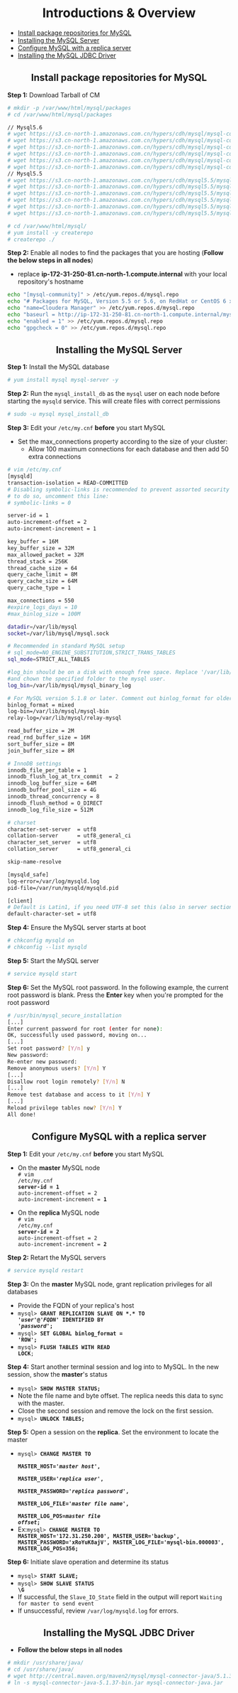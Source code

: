 # <center> Introductions & Overview </center>
* <a href="#intro_1"/> Install package repositories for MySQL
* <a href="#intro_2"/> Installing the MySQL Server
* <a href="#intro_3"/> Configure MySQL with a replica server
* <a href="#intro_4"/> Installing the MySQL JDBC Driver


## <center> <a name="intro_1"/> Install package repositories for MySQL
**Step 1:** Download Tarball of CM <br>
```bash
# mkdir -p /var/www/html/mysql/packages
# cd /var/www/html/mysql/packages

// Mysql5.6
# wget https://s3.cn-north-1.amazonaws.com.cn/hypers/cdh/mysql/mysql-community-client-5.6.24-3.el6.x86_64.rpm
# wget https://s3.cn-north-1.amazonaws.com.cn/hypers/cdh/mysql/mysql-community-common-5.6.24-3.el6.x86_64.rpm
# wget https://s3.cn-north-1.amazonaws.com.cn/hypers/cdh/mysql/mysql-community-libs-5.6.24-3.el6.x86_64.rpm
# wget https://s3.cn-north-1.amazonaws.com.cn/hypers/cdh/mysql/mysql-community-libs-compat-5.6.24-3.el6.x86_64.rpm
# wget https://s3.cn-north-1.amazonaws.com.cn/hypers/cdh/mysql/mysql-community-server-5.6.24-3.el6.x86_64.rpm
# wget https://s3.cn-north-1.amazonaws.com.cn/hypers/cdh/mysql/mysql-connector-java-5.1.29-1.noarch.rpm
// Mysql5.5
# wget https://s3.cn-north-1.amazonaws.com.cn/hypers/cdh/mysql5.5/mysql-community-client-5.5.46-2.el6.x86_64.rpm
# wget https://s3.cn-north-1.amazonaws.com.cn/hypers/cdh/mysql5.5/mysql-community-common-5.5.46-2.el6.x86_64.rpm
# wget https://s3.cn-north-1.amazonaws.com.cn/hypers/cdh/mysql5.5/mysql-community-libs-5.5.46-2.el6.x86_64.rpm
# wget https://s3.cn-north-1.amazonaws.com.cn/hypers/cdh/mysql5.5/mysql-community-libs-compat-5.5.46-2.el6.x86_64.rpm
# wget https://s3.cn-north-1.amazonaws.com.cn/hypers/cdh/mysql5.5/mysql-community-server-5.5.46-2.el6.x86_64.rpm
# wget https://s3.cn-north-1.amazonaws.com.cn/hypers/cdh/mysql5.5/mysql-connector-java-5.1.29-1.noarch.rpm

# cd /var/www/html/mysql/
# yum install -y createrepo
# createrepo ./
```

**Step 2:** Enable all nodes to find the packages that you are hosting (**Follow the below steps in all nodes**) <br>
* replace **ip-172-31-250-81.cn-north-1.compute.internal** with your local repository's hostname
```bash
echo "[mysql-community]" > /etc/yum.repos.d/mysql.repo
echo "# Packages for MySQL, Version 5.5 or 5.6, on RedHat or CentOS 6 x86_64" >> /etc/yum.repos.d/mysql.repo
echo "name=Cloudera Manager" >> /etc/yum.repos.d/mysql.repo
echo "baseurl = http://ip-172-31-250-81.cn-north-1.compute.internal/mysql/" >> /etc/yum.repos.d/mysql.repo
echo "enabled = 1" >> /etc/yum.repos.d/mysql.repo
echo "gpgcheck = 0" >> /etc/yum.repos.d/mysql.repo
```


## <center> <a name="intro_2"/> Installing the MySQL Server
**Step 1:** Install the MySQL database <br>
```bash
# yum install mysql mysql-server -y
```

**Step 2:** Run the <code>mysql_install_db</code> as the <code>mysql</code> user on each node before starting the <code>mysqld</code> service. This will create files with correct permissions <br>
```bash
# sudo -u mysql mysql_install_db
```

**Step 3:** Edit your <code>/etc/my.cnf</code> **before** you start MySQL  <br>
* Set the max_connections property according to the size of your cluster:
    *  Allow 100 maximum connections for each database and then add 50 extra connections
```bash
# vim /etc/my.cnf
[mysqld]
transaction-isolation = READ-COMMITTED
# Disabling symbolic-links is recommended to prevent assorted security risks;
# to do so, uncomment this line:
# symbolic-links = 0

server-id = 1
auto-increment-offset = 2
auto-increment-increment = 1

key_buffer = 16M
key_buffer_size = 32M
max_allowed_packet = 32M
thread_stack = 256K
thread_cache_size = 64
query_cache_limit = 8M
query_cache_size = 64M
query_cache_type = 1

max_connections = 550
#expire_logs_days = 10
#max_binlog_size = 100M

datadir=/var/lib/mysql
socket=/var/lib/mysql/mysql.sock

# Recommended in standard MySQL setup
# sql_mode=NO_ENGINE_SUBSTITUTION,STRICT_TRANS_TABLES 
sql_mode=STRICT_ALL_TABLES

#log_bin should be on a disk with enough free space. Replace '/var/lib/mysql/mysql_binary_log' with an appropriate path for your system
#and chown the specified folder to the mysql user.
log_bin=/var/lib/mysql/mysql_binary_log

# For MySQL version 5.1.8 or later. Comment out binlog_format for older versions.
binlog_format = mixed
log-bin=/var/lib/mysql/mysql-bin
relay-log=/var/lib/mysql/relay-mysql

read_buffer_size = 2M
read_rnd_buffer_size = 16M
sort_buffer_size = 8M
join_buffer_size = 8M

# InnoDB settings
innodb_file_per_table = 1
innodb_flush_log_at_trx_commit  = 2
innodb_log_buffer_size = 64M
innodb_buffer_pool_size = 4G
innodb_thread_concurrency = 8
innodb_flush_method = O_DIRECT
innodb_log_file_size = 512M

# charset 
character-set-server  = utf8 
collation-server      = utf8_general_ci 
character_set_server  = utf8 
collation_server      = utf8_general_ci

skip-name-resolve 

[mysqld_safe]
log-error=/var/log/mysqld.log
pid-file=/var/run/mysqld/mysqld.pid

[client]
# Default is Latin1, if you need UTF-8 set this (also in server section)
default-character-set = utf8
```

**Step 4:** Ensure the MySQL server starts at boot  <br>
```bash
# chkconfig mysqld on
# chkconfig --list mysqld
```

**Step 5:** Start the MySQL server  <br>
```bash
# service mysqld start
```

**Step 6:** Set the MySQL root password. In the following example, the current root password is blank. Press the **Enter** key when you're prompted for the root password  <br>
```bash
# /usr/bin/mysql_secure_installation
[...]
Enter current password for root (enter for none):
OK, successfully used password, moving on...
[...]
Set root password? [Y/n] y
New password:
Re-enter new password:
Remove anonymous users? [Y/n] Y
[...]
Disallow root login remotely? [Y/n] N
[...]
Remove test database and access to it [Y/n] Y
[...]
Reload privilege tables now? [Y/n] Y
All done!
```


## <center> <a name="intro_3"/> Configure MySQL with a replica server
**Step 1:** Edit your <code>/etc/my.cnf</code> **before** you start MySQL  <br>
* On the **master** MySQL node<br>
<code># vim /etc/my.cnf</code><br>
<code>**server-id = 1** </code><br>
<code>auto-increment-offset = 2 </code><br>
<code>auto-increment-increment = **1** </code><p>


* On the **replica** MySQL node<br>
<code># vim /etc/my.cnf</code><br>
<code>**server-id = 2** </code><br>
<code>auto-increment-offset = 2 </code><br>
<code>auto-increment-increment = **2** </code><p>


**Step 2:** Retart the MySQL servers <br>
```bash
# service mysqld restart
```

**Step 3:** On the **master** MySQL node, grant replication privileges for all databases <br>
* Provide the FQDN of your replica's host<br>
* <code>mysql> **GRANT REPLICATION SLAVE ON \*.\* TO '*user*'@'*FQDN*' IDENTIFIED BY '*password*';**</code><br>
* <code>mysql> **SET GLOBAL binlog_format = 'ROW';**</code><br>
* <code>mysql> **FLUSH TABLES WITH READ LOCK**;</code><p>

**Step 4:** Start another terminal session and log into to MySQL. In the new session, show the **master**'s status <br>
* <code>mysql> **SHOW MASTER STATUS;**</code><br>
* Note the file name and byte offset. The replica needs this data to sync with the master.<br>
* Close the second session and remove the lock on the first session.<br>
* <code>mysql> **UNLOCK TABLES;**</code><p>

**Step 5:** Open a session on the **replica**. Set the environment to locate the master <br>
* <code>mysql> **CHANGE MASTER TO**<br> **MASTER_HOST='*master host*',**<br> **MASTER_USER='*replica user*',**<br> **MASTER_PASSWORD='*replica password*',**<br> **MASTER_LOG_FILE='*master file name*',**<br> **MASTER_LOG_POS=*master file offset*;**</code><br>
* Ex:<code>mysql> **CHANGE MASTER TO MASTER_HOST='172.31.250.200', MASTER_USER='backup', MASTER_PASSWORD='xRoYuK8ajV', MASTER_LOG_FILE='mysql-bin.000003', MASTER_LOG_POS=356;**</code><p>

**Step 6:** Initiate slave operation and determine its status <br>
* <code>mysql> **START SLAVE;**</code><br>
* <code>mysql> **SHOW SLAVE STATUS \G**</code><br>
* If successful, the <code>Slave_IO_State</code> field in the output will report <code>Waiting for master to send event</code><br>
* If unsuccessful, review <code>/var/log/mysqld.log</code> for errors.<p>


## <center> <a name="intro_4"/> Installing the MySQL JDBC Driver
* **Follow the below steps in all nodes**
```bash
# mkdir /usr/share/java/
# cd /usr/share/java/
# wget http://central.maven.org/maven2/mysql/mysql-connector-java/5.1.37/mysql-connector-java-5.1.37.jar
# ln -s mysql-connector-java-5.1.37-bin.jar mysql-connector-java.jar
```

